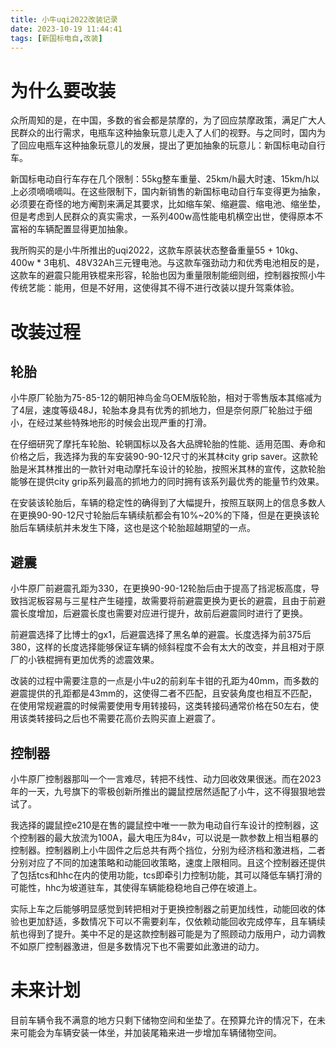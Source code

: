 ```yaml
---
title: 小牛uqi2022改装记录
date: 2023-10-19 11:44:41
tags: [新国标电自,改装]
---
```


# 为什么要改装

众所周知的是，在中国，多数的省会都是禁摩的，为了回应禁摩政策，满足广大人民群众的出行需求，电瓶车这种抽象玩意儿走入了人们的视野。与之同时，国内为了回应电瓶车这种抽象玩意儿的发展，提出了更加抽象的玩意儿：新国标电动自行车。

<!--more-->

新国标电动自行车存在几个限制：55kg整车重量、25km/h最大时速、15km/h以上必须嘀嘀嘀叫。在这些限制下，国内新销售的新国标电动自行车变得更为抽象，必须要在奇怪的地方阉割来满足其要求，比如缩车架、缩避震、缩电池、缩坐垫，但是考虑到人民群众的真实需求，一系列400w高性能电机横空出世，使得原本不富裕的车辆配置显得更加抽象。

我所购买的是小牛所推出的uqi2022，这款车原装状态整备重量55 + 10kg、400w * 3电机、48V32Ah三元锂电池。与这款车强劲动力和优秀电池相反的是，这款车的避震只能用铁棍来形容，轮胎也因为重量限制能细则细，控制器按照小牛传统艺能：能用，但是不好用，这使得其不得不进行改装以提升驾乘体验。

# 改装过程

## 轮胎

小牛原厂轮胎为75-85-12的朝阳神鸟金乌OEM版轮胎，相对于零售版本其缩减为了4层，速度等级48J，轮胎本身具有优秀的抓地力，但是奈何原厂轮胎过于细小，在经过某些特殊地形的时候会出现严重的打滑。

在仔细研究了摩托车轮胎、轮辋国标以及各大品牌轮胎的性能、适用范围、寿命和价格之后，我选择为我的车安装90-90-12尺寸的米其林city grip saver。这款轮胎是米其林推出的一款针对电动摩托车设计的轮胎，按照米其林的宣传，这款轮胎能够在提供city grip系列最高的抓地力的同时拥有该系列最优秀的能量节约效果。

在安装该轮胎后，车辆的稳定性的确得到了大幅提升，按照互联网上的信息多数人在更换90-90-12尺寸轮胎后车辆续航都会有10%~20%的下降，但是在更换该轮胎后车辆续航并未发生下降，这也是这个轮胎超越期望的一点。

## 避震

小牛原厂前避震孔距为330，在更换90-90-12轮胎后由于提高了挡泥板高度，导致挡泥板容易与三星柱产生碰撞，故需要将前避震更换为更长的避震，且由于前避震长度增加，后避震长度也需要对应进行提升，故前后避震同时进行了更换。

前避震选择了比博士的gx1，后避震选择了黑名单的避震。长度选择为前375后380，这样的长度选择能够保证车辆的倾斜程度不会有太大的改变，并且相对于原厂的小铁棍拥有更加优秀的滤震效果。

改装的过程中需要注意的一点是小牛u2的前刹车卡钳的孔距为40mm，而多数的避震提供的孔距都是43mm的，这使得二者不匹配，且安装角度也相互不匹配，在使用常规避震的时候需要使用专用转接码，这类转接码通常价格在50左右，使用该类转接码之后也不需要花高价去购买直上避震了。

## 控制器

小牛原厂控制器那叫一个一言难尽，转把不线性、动力回收效果很迷。而在2023年的一天，九号旗下的零极创新所推出的鼹鼠控居然适配了小牛，这不得狠狠地尝试了。

我选择的鼹鼠控e210是在售的鼹鼠控中唯一一款为电动自行车设计的控制器，这个控制器的最大放流为100A，最大电压为84v，可以说是一款参数上相当粗暴的控制器。控制器刷上小牛固件之后总共有两个挡位，分别为经济档和激进档，二者分别对应了不同的加速策略和动能回收策略，速度上限相同。且这个控制器还提供了包括tcs和hhc在内的使用功能，tcs即牵引力控制功能，其可以降低车辆打滑的可能性，hhc为坡道驻车，其使得车辆能稳稳地自己停在坡道上。

实际上车之后能够明显感觉到转把相对于更换控制器之前更加线性，动能回收的体验也更加舒适，多数情况下可以不需要刹车，仅依赖动能回收完成停车，且车辆续航也得到了提升。美中不足的是这款控制器可能是为了照顾动力版用户，动力调教不如原厂控制器激进，但是多数情况下也不需要如此激进的动力。

# 未来计划

目前车辆令我不满意的地方只剩下储物空间和坐垫了。在预算允许的情况下，在未来可能会为车辆安装一体坐，并加装尾箱来进一步增加车辆储物空间。

